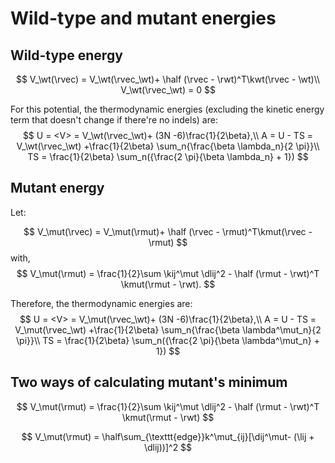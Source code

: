 # Wild-type and mutant energies



## Wild-type energy

$$
V_\wt(\rvec) = V_\wt(\rvec_\wt)+ \half (\rvec - \rwt)^T\kwt(\rvec - \wt)\\
V_\wt(\rvec_\wt) = 0
$$

For this potential, the thermodynamic energies (excluding the kinetic energy term that doesn't change if there're no indels) are:
$$
U = <V> = V_\wt(\rvec_\wt)+ (3N -6)\frac{1}{2\beta},\\
A = U - TS = V_\wt(\rvec_\wt) +\frac{1}{2\beta} \sum_n{\frac{\beta \lambda_n}{2 \pi}}\\
TS = \frac{1}{2\beta} \sum_n({\frac{2 \pi}{\beta \lambda_n} + 1})
$$



## Mutant energy

Let:

$$
V_\mut(\rvec) = V_\mut(\rmut)+ \half (\rvec - \rmut)^T\kmut(\rvec - \rmut)
$$
with,
$$
V_\mut(\rmut) = \frac{1}{2}\sum \kij^\mut \dlij^2 - \half (\rmut - \rwt)^T \kmut(\rmut - \rwt).
$$

Therefore, the thermodynamic energies are:
$$
U = <V> = V_\mut(\rvec_\wt)+ (3N -6)\frac{1}{2\beta},\\
A = U - TS = V_\mut(\rvec_\wt) +\frac{1}{2\beta} \sum_n{\frac{\beta \lambda^\mut_n}{2 \pi}}\\
TS = \frac{1}{2\beta} \sum_n({\frac{2 \pi}{\beta \lambda^\mut_n} + 1})
$$


## Two ways of calculating mutant's minimum

$$
V_\mut(\rmut) = \frac{1}{2}\sum \kij^\mut \dlij^2 - \half (\rmut - \rwt)^T \kmut(\rmut - \rwt)
$$

$$
V_\mut(\rmut) = \half\sum_{\texttt{edge}}k^\mut_{ij}[\dij^\mut- (\lij + \dlij))]^2
$$

